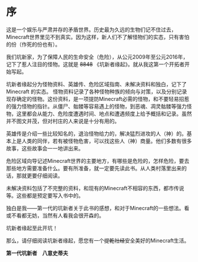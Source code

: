 # 序 #

这是一个娱乐与严肃并存的矛盾世界。历史最为久远的生物们记不住过去，Minecraft世界里见不到真实。因为这样，新人们不了解怪物们的实态，只有害怕的份（作死的份也有）。

我们坑新家，为了保障人民的生命安全（危险），从公元2009年至公元2016年，记下了惹人注目的怪物。这就是 ~~8848~~ 《坑新者缘起》。就从我这第一个开拓者开始写起。

坑新者缘起分为怪物资料、英雄传、危险区域指南、未解决资料和独白，记下了 Minecraft 的实态。
怪物资料记录了各种怪物种族的倾向与对策，以及分别记录现存确定的怪物。这份资料，是一项提防Minecraft必需的怪物，和不要轻易招惹的强力怪物的指针。从僵尸、骷髅等容易遇上的怪物，到恶魂、凋灵骷髅等强力怪物，这里都会从能力、危险度遭遇时间、地点和遭遇频度上给予概括和记录。虽然并不图文并茂，但对村庄的人来说是十分有用的。

英雄传是介绍一些比较知名的，退治怪物给力的，解决猛烈进攻的人（神）的。基本上是人类的同伴，若有被怪物危害，可以找这些人（神）商量。他们多数有很多故事，这些故事会一一地讲出来。

危险区域向导记述Minecraft世界的主要地方，有哪些是危险的，怎样危险，要去那些地方需要准备什么。要有所准备，就一定要先读此书。从人类村落里出来的话，那就更要仔细阅读。

未解决资料包括了不完整的资料，和现有的Minecraft不相容的东西，都市传说等。这些都是预定要写入书中的。

独白是我——第一代的坑新者关于此书的感想，和对于Minecraft的一些想法。看或不看都无妨，当然有人看我会很开森的。

坑新者缘起至此开坑！

那么，请仔细阅读坑新者缘起，愿您有一个~~提乾社经~~安全美好的Minecraft生活。

**第一代坑新者　八意史蒂夫**